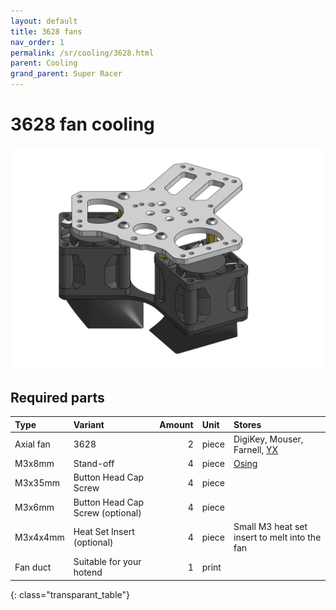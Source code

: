 ```yaml
---
layout: default
title: 3628 fans
nav_order: 1
permalink: /sr/cooling/3628.html
parent: Cooling
grand_parent: Super Racer
---
```


# 3628 fan cooling

![Cooling 3628 fans](/assets/images/sr/cooling/3628.png)

## Required parts

| Type             | Variant                           | Amount | Unit  |                           Stores                            |
|:-----------------|:----------------------------------|-------:|:------|:------------------------------------------------------------|
| Axial fan        | 3628                              |      2 | piece | DigiKey, Mouser, Farnell, [YX](https://s.click.aliexpress.com/e/_DEznYJ7) |
| M3x8mm           | Stand-off                         |      4 | piece | [Osing](https://s.click.aliexpress.com/e/_DciWbl3)          |
| M3x35mm          | Button Head Cap Screw             |      4 | piece |                                                             |
| M3x6mm           | Button Head Cap Screw (optional)  |      4 | piece |                                                             |
| M3x4x4mm         | Heat Set Insert (optional)        |      4 | piece | Small M3 heat set insert to melt into the fan               |
| Fan duct         | Suitable for your hotend          |      1 | print |                                                             |
{: class="transparant_table"}